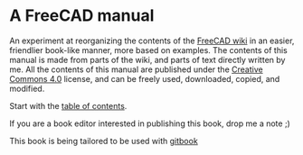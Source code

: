 # A FreeCAD manual

An experiment at reorganizing the contents of the [FreeCAD wiki](http://www.freecadweb.org/wiki) in an easier, friendlier book-like manner, more based on examples. The contents of this manual is made from parts of the wiki, and parts of text directly written by me. All the contents of this manual are published under the [Creative Commons 4.0](http://creativecommons.org/licenses/by/4.0/) license, and can be freely used, downloaded, copied, and modified.

Start with the [table of contents](SUMMARY.md). 

If you are a book editor interested in publishing this book, drop me a note ;)

This book is being tailored to be used with [gitbook](https://github.com/GitbookIO/gitbook)
